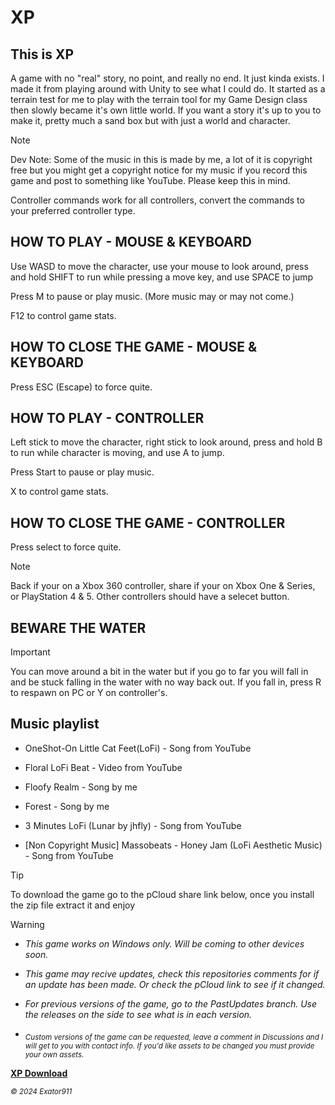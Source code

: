 # XP

## This is XP

A game with no "real" story, no point, and really no end. It just kinda exists. I made it from playing around with Unity to see what I could do. It started as a terrain test for me to play with the terrain tool for my Game Design class then slowly became it's own little world. If you want a story it's up to you to make it, pretty much a sand box but with just a world and character.

> [!NOTE]
> Dev Note:
> Some of the music in this is made by me, a lot of it is copyright free but you might get a copyright notice for my music if you record this game and post to something like YouTube.  Please keep this in mind.
> 
> Controller commands work for all controllers, convert the commands to your preferred controller type.

## HOW TO PLAY - MOUSE & KEYBOARD

Use WASD to move the character, use your mouse to look around, press and hold SHIFT to run while pressing a move key, and use SPACE to jump

Press M to pause or play music. (More music may or may not come.)

F12 to control game stats.

## HOW TO CLOSE THE GAME - MOUSE & KEYBOARD 

Press ESC (Escape) to force quite.


## HOW TO PLAY - CONTROLLER

Left stick to move the character, right stick to look around, press and hold B to run while character is moving, and use A to jump.

Press Start to pause or play music.

X to control game stats.


## HOW TO CLOSE THE GAME - CONTROLLER

Press select to force quite.
> [!NOTE]
> Back if your on a Xbox 360 controller, share if your on Xbox One & Series, or PlayStation 4 & 5. Other controllers should have a selecet button.


## BEWARE THE WATER
> [!IMPORTANT]
> You can move around a bit in the water but if you go to far you will fall in and be stuck falling in the water with no way back out. If you fall in, press R to respawn on PC or Y on controller's.

## Music playlist

- OneShot-On Little Cat Feet(LoFi) - Song from YouTube

- Floral LoFi Beat - Video from YouTube

- Floofy Realm - Song by me

- Forest - Song by me

- 3 Minutes LoFi (Lunar by jhfly) - Song from YouTube

- [Non Copyright Music] Massobeats - Honey Jam (LoFi Aesthetic Music) - Song from YouTube

>[!TIP]
> To download the game go to the pCloud share link below, once you install the zip file extract it and enjoy

>[!WARNING]
> - *This game works on Windows only. Will be coming to other devices soon.*
>
> - *This game may recive updates, check this repositories comments for if an update has been made. Or check the pCloud link to see if it changed.*
>
> - *For previous versions of the game, go to the PastUpdates branch. Use the releases on the side to see what is in each version.*
>
> - *<sub>Custom versions of the game can be requested, leave a comment in Discussions and I will get to you with contact info.  If you'd like assets to be changed you must provide your own assets.</sub>*

**[XP Download](http://u.pc.cd/CXXrtalK)**

*<sub>© 2024 Exator911</sub>*
